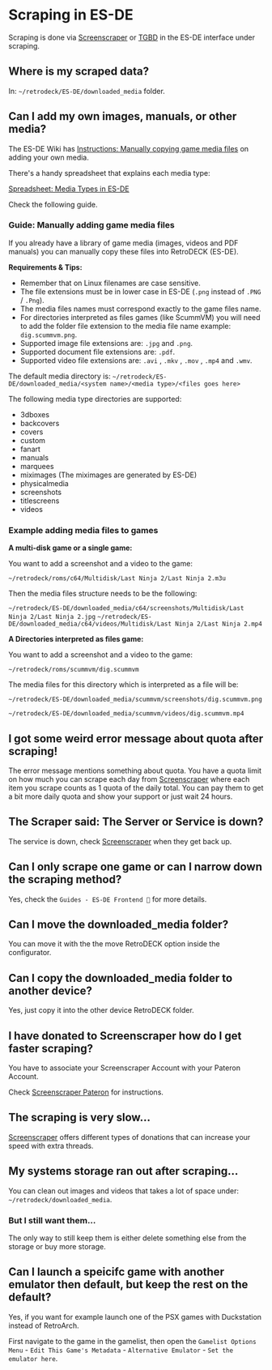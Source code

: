 # Scraping in ES-DE

Scraping is done via [Screenscraper](https://www.screenscraper.fr/) or [TGBD](https://thegamesdb.net/) in the ES-DE interface under scraping.

## Where is my scraped data?

In: `~/retrodeck/ES-DE/downloaded_media` folder.

## Can I add my own images, manuals, or other media?

The ES-DE Wiki has [Instructions: Manually copying game media files](https://gitlab.com/es-de/emulationstation-de/-/blob/master/USERGUIDE.md?ref_type=heads#manually-copying-game-media-files) on adding your own media.

There's a handy spreadsheet that explains each media type:

[Spreadsheet: Media Types in ES-DE](https://docs.google.com/spreadsheets/d/18VJAL44aNxsFOd4pVAONmdWwa7srCSzr2Z2SJEiNKnE/edit?gid=1812680930#gid=1812680930)

Check the following guide.

### Guide: Manually adding game media files

If you already have a library of game media (images, videos and PDF manuals) you can manually copy these files into RetroDECK (ES-DE). 

**Requirements & Tips:**

- Remember that on Linux filenames are case sensitive.
- The file extensions must be in lower case in ES-DE (`.png` instead of `.PNG` / `.Png`).
- The media files names must correspond exactly to the game files name.
- For directories interpreted as files games (like ScummVM) you will need to add the folder file extension to the media file name example: `dig.scummvm.png`.
- Supported image file extensions are: `.jpg` and `.png`.
- Supported document file extensions are: `.pdf`.
- Supported video file extensions are: `.avi` , `.mkv` , `.mov` , `.mp4` and `.wmv`.

The default media directory is: `~/retrodeck/ES-DE/downloaded_media/<system name>/<media type>/<files goes here>`

The following media type directories are supported: 

- 3dboxes
- backcovers
- covers
- custom
- fanart
- manuals
- marquees
- miximages (The miximages are generated by ES-DE)
- physicalmedia
- screenshots
- titlescreens
- videos



### Example adding media files to games 

**A multi-disk game or a single game:**

You want to add a screenshot and a video to the game:

`~/retrodeck/roms/c64/Multidisk/Last Ninja 2/Last Ninja 2.m3u`

Then the media files structure needs to be the following:

`~/retrodeck/ES-DE/downloaded_media/c64/screenshots/Multidisk/Last Ninja 2/Last Ninja 2.jpg`
`~/retrodeck/ES-DE/downloaded_media/c64/videos/Multidisk/Last Ninja 2/Last Ninja 2.mp4`

**A Directories interpreted as files game:**

You want to add a screenshot and a video to the game:

`~/retrodeck/roms/scummvm/dig.scummvm`

The media files for this directory which is interpreted as a file will be:

`~/retrodeck/ES-DE/downloaded_media/scummvm/screenshots/dig.scummvm.png`

`~/retrodeck/ES-DE/downloaded_media/scummvm/videos/dig.scummvm.mp4`


## I got some weird error message about quota after scraping!

The error message mentions something about quota. You have a quota limit on how much you can scrape each day from [Screenscraper](https://www.screenscraper.fr/) where each item you scrape counts as 1 quota of the daily total.
You can pay them to get a bit more daily quota and show your support or just wait 24 hours.


## The Scraper said: The Server or Service is down?

The service is down, check [Screenscraper](https://www.screenscraper.fr/) when they get back up.


## Can I only scrape one game or can I narrow down the scraping method?
Yes, check the `Guides - ES-DE Frontend 🤖`  for more details.

## Can I move the downloaded_media folder?
 You can move it with the the move RetroDECK option inside the configurator.

## Can I copy the downloaded_media folder to another device?
Yes, just copy it into the other device RetroDECK folder.

## I have donated to Screenscraper how do I get faster scraping?

You have to associate your Screenscraper Account with your Pateron Account.

Check [Screenscraper Pateron](https://www.patreon.com/screenscraper) for instructions.

## The scraping is very slow...
[Screenscraper](https://www.screenscraper.fr/) offers different types of donations that can increase your speed with extra threads.

## My systems storage ran out after scraping...
You can clean out images and videos that takes a lot of space under: `~/retrodeck/downloaded_media`.

### But I still want them...
The only way to still keep them is either delete something else from the storage or buy more storage.

## Can I launch a speicifc game with another emulator then default, but keep the rest on the default?

Yes, if you want for example launch one of the PSX games with Duckstation instead of RetroArch.

First navigate to the game in the gamelist, then open the  `Gamelist Options Menu` - `Edit This Game's Metadata` - `Alternative Emulator` - `Set the emulator here`.
